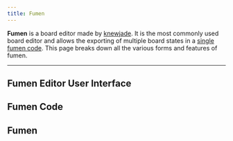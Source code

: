 ```yaml
---
title: Fumen
---
```

**Fumen** is a board editor made by [knewjade](https://github.com/knewjade). It is the most commonly used board editor and allows the exporting of multiple board states in a <u>single fumen code</u>. This page breaks down all the various forms and features of fumen.
___
## Fumen Editor User Interface

## Fumen Code

## Fumen 